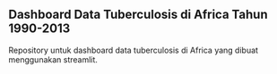 ## Dashboard Data Tuberculosis di Africa Tahun 1990-2013

Repository untuk dashboard data tuberculosis di Africa yang dibuat menggunakan streamlit.
